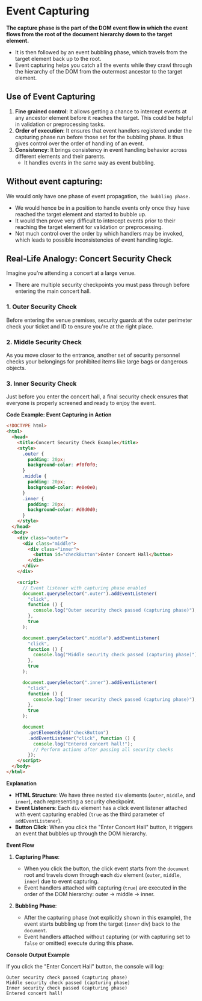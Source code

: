 # Event Capturing

**The capture phase is the part of the DOM event flow in which the event flows from the root of the document hierarchy down to the target element.**

- It is then followed by an event bubbling phase, which travels from the target element back up to the root.
- Event capturing helps you catch all the events while they crawl through the hierarchy of the DOM from the outermost ancestor to the target element.

## Use of Event Capturing

1. **Fine grained control**: It allows getting a chance to intercept events at any ancestor element before it reaches the target. This could be helpful in validation or preprocessing tasks.
2. **Order of execution**: It ensures that event handlers registered under the capturing phase run before those set for the bubbling phase. It thus gives control over the order of handling of an event.
3. **Consistency**: It brings consistency in event handling behavior across different elements and their parents.
   - It handles events in the same way as event bubbling.

## Without event capturing:

We would only have one phase of event propagation, `the bubbling phase.`

- We would hence be in a position to handle events only once they have reached the target element and started to bubble up.
- It would then prove very difficult to intercept events prior to their reaching the target element for validation or preprocessing.
- Not much control over the order by which handlers may be invoked, which leads to possible inconsistencies of event handling logic.

## Real-Life Analogy: Concert Security Check

Imagine you're attending a concert at a large venue.

- There are multiple security checkpoints you must pass through before entering the main concert hall.

### 1. **Outer Security Check**

Before entering the venue premises, security guards at the outer perimeter check your ticket and ID to ensure you're at the right place.

### 2. **Middle Security Check**

As you move closer to the entrance, another set of security personnel checks your belongings for prohibited items like large bags or dangerous objects.

### 3. **Inner Security Check**

Just before you enter the concert hall, a final security check ensures that everyone is properly screened and ready to enjoy the event.

**Code Example: Event Capturing in Action**

```html
<!DOCTYPE html>
<html>
  <head>
    <title>Concert Security Check Example</title>
    <style>
      .outer {
        padding: 20px;
        background-color: #f0f0f0;
      }
      .middle {
        padding: 20px;
        background-color: #e0e0e0;
      }
      .inner {
        padding: 20px;
        background-color: #d0d0d0;
      }
    </style>
  </head>
  <body>
    <div class="outer">
      <div class="middle">
        <div class="inner">
          <button id="checkButton">Enter Concert Hall</button>
        </div>
      </div>
    </div>

    <script>
      // Event listener with capturing phase enabled
      document.querySelector(".outer").addEventListener(
        "click",
        function () {
          console.log("Outer security check passed (capturing phase)");
        },
        true
      );

      document.querySelector(".middle").addEventListener(
        "click",
        function () {
          console.log("Middle security check passed (capturing phase)");
        },
        true
      );

      document.querySelector(".inner").addEventListener(
        "click",
        function () {
          console.log("Inner security check passed (capturing phase)");
        },
        true
      );

      document
        .getElementById("checkButton")
        .addEventListener("click", function () {
          console.log("Entered concert hall!");
          // Perform actions after passing all security checks
        });
    </script>
  </body>
</html>
```

**Explanation**

- **HTML Structure**: We have three nested `div` elements (`outer`, `middle`, and `inner`), each representing a security checkpoint.
- **Event Listeners**: Each `div` element has a click event listener attached with event capturing enabled (`true` as the third parameter of `addEventListener`).
- **Button Click**: When you click the "Enter Concert Hall" button, it triggers an event that bubbles up through the DOM hierarchy.

**Event Flow**

1. **Capturing Phase**:

   - When you click the button, the click event starts from the `document` root and travels down through each `div` element (`outer`, `middle`, `inner`) due to event capturing.
   - Event handlers attached with capturing (`true`) are executed in the order of the DOM hierarchy: outer → middle → inner.

2. **Bubbling Phase**:
   - After the capturing phase (not explicitly shown in this example), the event starts bubbling up from the target (`inner` div) back to the `document`.
   - Event handlers attached without capturing (or with capturing set to `false` or omitted) execute during this phase.

**Console Output Example**

If you click the "Enter Concert Hall" button, the console will log:

```
Outer security check passed (capturing phase)
Middle security check passed (capturing phase)
Inner security check passed (capturing phase)
Entered concert hall!
```
